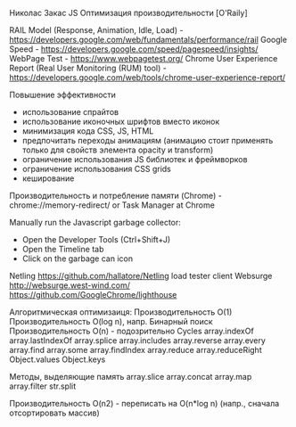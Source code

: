 Николас Закас JS Оптимизация производительности [O'Raily]

RAIL Model (Response, Animation, Idle, Load) - https://developers.google.com/web/fundamentals/performance/rail
Google Speed - https://developers.google.com/speed/pagespeed/insights/
WebPage Test - https://www.webpagetest.org/
Chrome User Experience Report (Real User Monitoring (RUM) tool) - https://developers.google.com/web/tools/chrome-user-experience-report/

Повышение эффективности
- использование спрайтов
- использование иконочных шрифтов вместо иконок
- минимизация кода CSS, JS, HTML
- предпочитать переходы анимациям (анимацию стоит применять только для свойств элемента opacity и transform)
- ограничение использования JS библиотек и фреймворков
- ограничение использования CSS grids
- кеширование

Производительность и потребление памяти (Chrome) - chrome://memory-redirect/ or Task Manager at Chrome

Manually run the Javascript garbage collector:
- Open the Developer Tools (Ctrl+Shift+J)
- Open the Timeline tab
- Click on the garbage can icon

Netling https://github.com/hallatore/Netling load tester client
Websurge http://websurge.west-wind.com/
https://github.com/GoogleChrome/lighthouse

Алгоритмическая оптимизаиця:
Производительность O(1)
Производительность O(log n), напр. Бинарный поиск
Производительность O(n) - подозрительно
Cycles
array.indexOf
array.lastIndexOf
array.splice
array.includes
array.reverse
array.every
array.find
array.some
array.findIndex
array.reduce
array.reduceRight
Object.values
Object.keys

Методы, выделяющие память
array.slice
array.concat
array.map
array.filter
str.split

Производительность O(n2) - переписать на O(n*log n) (напр., сначала отсортировать массив)

